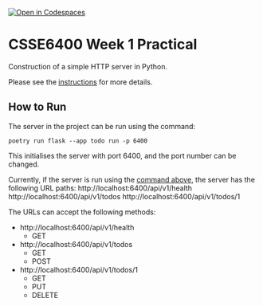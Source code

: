[![Open in Codespaces](https://classroom.github.com/assets/launch-codespace-2972f46106e565e64193e422d61a12cf1da4916b45550586e14ef0a7c637dd04.svg)](https://classroom.github.com/open-in-codespaces?assignment_repo_id=18360588)
# CSSE6400 Week 1 Practical

Construction of a simple HTTP server in Python.

Please see the [instructions](https://csse6400.uqcloud.net/practicals/week01.pdf) for more details.

## How to Run
The server in the project can be run using the command:
```
poetry run flask --app todo run -p 6400
```
This initialises the server with port 6400, and the port number can be changed.

Currently, if the server is run using the [command above](#how-to-run), the server has the following URL paths:
http://localhost:6400/api/v1/health
http://localhost:6400/api/v1/todos
http://localhost:6400/api/v1/todos/1

The URLs can accept the following methods:
- http://localhost:6400/api/v1/health
    - GET
- http://localhost:6400/api/v1/todos
    - GET
    - POST
- http://localhost:6400/api/v1/todos/1
    - GET
    - PUT
    - DELETE